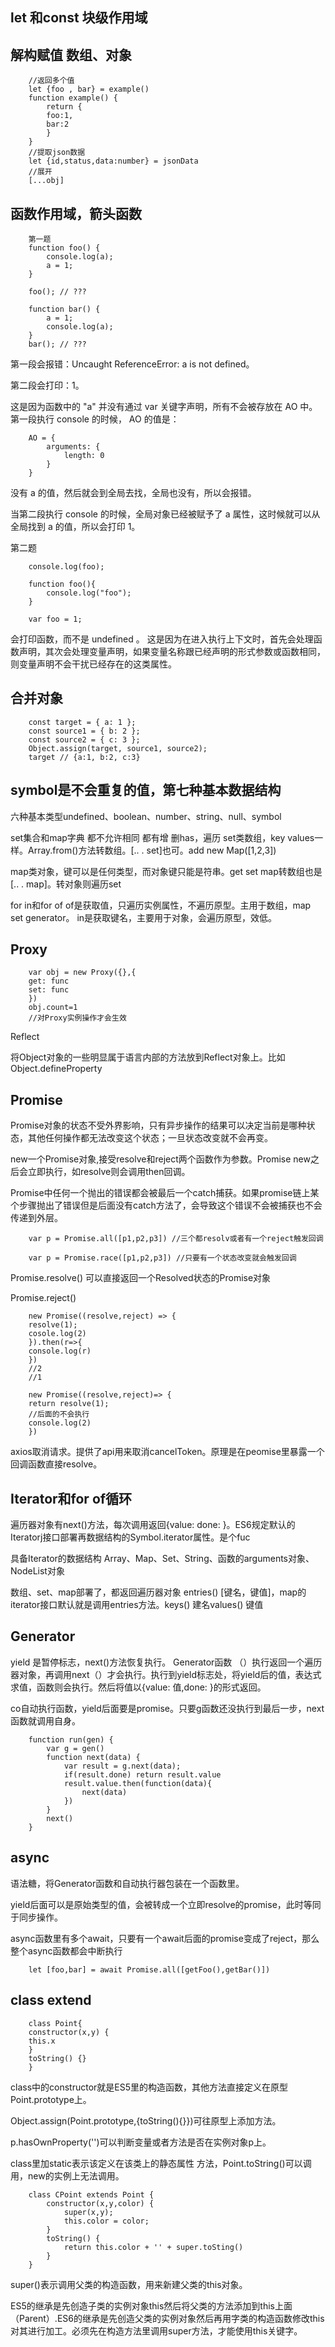 ## let 和const 块级作用域
## 解构赋值 数组、对象
    
        //返回多个值
        let {foo , bar} = example()
        function example() {
            return {
            foo:1,
            bar:2
            }
        }
        //提取json数据
        let {id,status,data:number} = jsonData
        //展开
        [...obj] 
## 函数作用域，箭头函数

        第一题
        function foo() {
            console.log(a);
            a = 1;
        }
        
        foo(); // ???
        
        function bar() {
            a = 1;
            console.log(a);
        }
        bar(); // ???
第一段会报错：Uncaught ReferenceError: a is not defined。
    
第二段会打印：1。
    
这是因为函数中的 "a" 并没有通过 var 关键字声明，所有不会被存放在 AO 中。
第一段执行 console 的时候， AO 的值是：
    
        AO = {
            arguments: {
                length: 0
            }
        }
没有 a 的值，然后就会到全局去找，全局也没有，所以会报错。
    
当第二段执行 console 的时候，全局对象已经被赋予了 a 属性，这时候就可以从全局找到 a 的值，所以会打印 1。
    
第二题
        
        console.log(foo);
        
        function foo(){
            console.log("foo");
        }
        
        var foo = 1;
会打印函数，而不是 undefined 。
这是因为在进入执行上下文时，首先会处理函数声明，其次会处理变量声明，如果变量名称跟已经声明的形式参数或函数相同，则变量声明不会干扰已经存在的这类属性。


## 合并对象

        const target = { a: 1 };
        const source1 = { b: 2 };
        const source2 = { c: 3 };
        Object.assign(target, source1, source2);
        target // {a:1, b:2, c:3}

## symbol是不会重复的值，第七种基本数据结构
    
六种基本类型undefined、boolean、number、string、null、symbol

set集合和map字典
都不允许相同
都有增 删has，遍历
set类数组，key values一样。Array.from()方法转数组。[.. . set]也可。add
new Map([1,2,3])

map类对象，键可以是任何类型，而对象键只能是符串。get set
map转数组也是[.. . map]。转对象则遍历set
    
for in和for of
of是获取值，只遍历实例属性，不遍历原型。主用于数组，map set generator。
in是获取键名，主要用于对象，会遍历原型，效低。

## Proxy

        var obj = new Proxy({},{
        get: func
        set: func
        })
        obj.count=1
        //对Proxy实例操作才会生效

Reflect

将Object对象的一些明显属于语言内部的方法放到Reflect对象上。比如Object.defineProperty

## Promise

Promise对象的状态不受外界影响，只有异步操作的结果可以决定当前是哪种状态，其他任何操作都无法改变这个状态；一旦状态改变就不会再变。

new一个Promise对象,接受resolve和reject两个函数作为参数。Promise new之后会立即执行，如resolve则会调用then回调。

Promise中任何一个抛出的错误都会被最后一个catch捕获。如果promise链上某个步骤抛出了错误但是后面没有catch方法了，会导致这个错误不会被捕获也不会传递到外层。

        var p = Promise.all([p1,p2,p3]) //三个都resolv或者有一个reject触发回调
    
        var p = Promise.race([p1,p2,p3]) //只要有一个状态改变就会触发回调

Promise.resolve() 可以直接返回一个Resolved状态的Promise对象
    
Promise.reject()

        new Promise((resolve,reject) => {
        resolve(1);
        cosole.log(2)
        }).then(r=>{
        console.log(r)
        })
        //2
        //1
        
        new Promise((resolve,reject)=> {
        return resolve(1);
        //后面的不会执行
        console.log(2)
        })
        
axios取消请求。提供了api用来取消cancelToken。原理是在peomise里暴露一个回调函数直接resolve。

## Iterator和for of循环

遍历器对象有next()方法，每次调用返回{value:  done:  }。ES6规定默认的Iteratorj接口部署再数据结构的Symbol.iterator属性。是个fuc

具备Iterator的数据结构
Array、Map、Set、String、函数的arguments对象、NodeList对象

数组、set、map部署了，都返回遍历器对象
entries() [键名，键值]，map的iterator接口默认就是调用entries方法。keys() 建名values() 键值
 
## Generator
    
yield 是暂停标志，next()方法恢复执行。
Generator函数 （）执行返回一个遍历器对象，再调用next（）才会执行。执行到yield标志处，将yield后的值，表达式求值，函数则会执行。然后将值以{value: 值,done: }的形式返回。

co自动执行函数，yield后面要是promise。只要g函数还没执行到最后一步，next函数就调用自身。
        
        function run(gen) {
            var g = gen()
            function next(data) {
                var result = g.next(data);
                if(result.done) return result.value
                result.value.then(function(data){
                    next(data)
                })
            }
            next()
        }

## async
语法糖，将Generator函数和自动执行器包装在一个函数里。

yield后面可以是原始类型的值，会被转成一个立即resolve的promise，此时等同于同步操作。
    
async函数里有多个await，只要有一个await后面的promise变成了reject，那么整个async函数都会中断执行

        let [foo,bar] = await Promise.all([getFoo(),getBar()])

## class extend

        class Point{
        constructor(x,y) {
        this.x
        }
        toString() {}
        }
        
        
class中的constructor就是ES5里的构造函数，其他方法直接定义在原型Point.prototype上。

Object.assign(Point.prototype,{toString(){}})可往原型上添加方法。
    
p.hasOwnProperty('')可以判断变量或者方法是否在实例对象p上。

class里加static表示该定义在该类上的静态属性 方法，Point.toString()可以调用，new的实例上无法调用。

        class CPoint extends Point {
            constructor(x,y,color) {
                super(x,y);
                this.color = color;
            }
            toString() {
                return this.color + '' + super.toSting()
            }
        }
        
super()表示调用父类的构造函数，用来新建父类的this对象。
    
ES5的继承是先创造子类的实例对象this然后将父类的方法添加到this上面（Parent）.ES6的继承是先创造父类的实例对象然后再用字类的构造函数修改this对其进行加工。必须先在构造方法里调用super方法，才能使用this关键字。